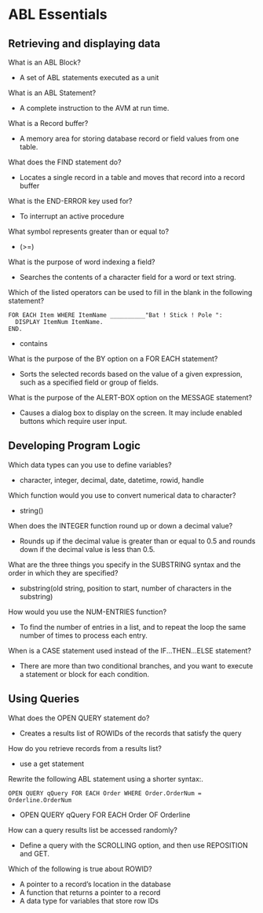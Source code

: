 # ABL Essentials 
## Retrieving and displaying data
What is an ABL Block?
- A set of ABL statements executed as a unit

What is an ABL Statement?
- A complete instruction to the AVM at run time. 

What is a Record buffer?
- A memory area for storing database record or field values from one table.

What does the FIND statement do?
- Locates a single record in a table and moves that record into a record buffer 

What is the END-ERROR key used for?
- To interrupt an active procedure 

What symbol represents greater than or equal to?
- (>=)

What is the purpose of word indexing a field?
- Searches the contents of a character field for a word or text string.

Which of the listed operators can be used to fill in the blank in the following statement?
```
FOR EACH Item WHERE ItemName __________"Bat ! Stick ! Pole ":
  DISPLAY ItemNum ItemName.
END.
```
- contains

What is the purpose of the BY option on a FOR EACH statement?
- Sorts the selected records based on the value of a given expression, such as a specified field or group of fields.

What is the purpose of the ALERT-BOX option on the MESSAGE statement?
- Causes a dialog box to display on the screen. It may include enabled buttons which require user input.

## Developing Program Logic
Which data types can you use to define variables?
- character, integer, decimal, date, datetime, rowid, handle

Which function would you use to convert numerical data to character?
- string()

When does the INTEGER function round up or down a decimal value?
- Rounds up if the decimal value is greater than or equal to 0.5 and rounds down if the decimal value is less than 0.5.

What are the three things you specify in the SUBSTRING syntax and the order in which they are specified?
- substring(old string, position to start, number of characters in the substring)

How would you use the NUM-ENTRIES function?
- To find the number of entries in a list, and to repeat the loop the same number of times to process each entry.

When is a CASE statement used instead of the IF...THEN...ELSE statement?
- There are more than two conditional branches, and you want to execute a statement or block for each condition.

## Using Queries
What does the OPEN QUERY statement do?
- Creates a results list of ROWIDs of the records that satisfy the query 

How do you retrieve records from a results list?
- use a get statement

Rewrite the following ABL statement using a shorter syntax:.
```
OPEN QUERY qQuery FOR EACH Order WHERE Order.OrderNum = Orderline.OrderNum
```
- OPEN QUERY qQuery FOR EACH Order OF Orderline

How can a query results list be accessed randomly?
- Define a query with the SCROLLING option, and then use REPOSITION and GET.

Which of the following is true about ROWID?
- A pointer to a record’s location in the database 
- A function that returns a pointer to a record
- A data type for variables that store row IDs











